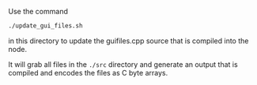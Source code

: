 Use the command
```sh
./update_gui_files.sh
```
in this directory to update the guifiles.cpp source that is compiled into the node.

It will grab all files in the `./src` directory and generate an output that is compiled and encodes the files as C byte arrays.

